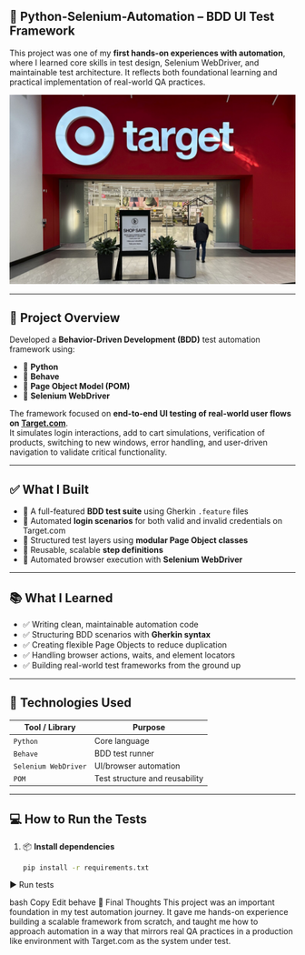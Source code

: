 ## 🧪 Python-Selenium-Automation – BDD UI Test Framework

This project was one of my **first hands-on experiences with automation**, 
where I learned core skills in test design, Selenium WebDriver, and maintainable test architecture.
It reflects both foundational learning and practical implementation of real-world QA practices.

![image alt](https://github.com/onyxcollc/python-selenium-automation/blob/c5f1233d24fd8694cd73721d9aa1e00b23089acb/target.jpg)


---

## 🚀 Project Overview

Developed a **Behavior-Driven Development (BDD)** test automation framework using:

- 🐍 **Python**
- 🌿 **Behave**
- 🧩 **Page Object Model (POM)**
- 🧠 **Selenium WebDriver**

The framework focused on **end-to-end UI testing of real-world user flows on [Target.com](https://www.target.com/)**.  
It simulates login interactions, add to cart simulations, verification of products, switching to new windows,
error handling, and user-driven navigation to validate critical functionality.

---

## ✅ What I Built

- 🔹 A full-featured **BDD test suite** using Gherkin `.feature` files  
- 🔹 Automated **login scenarios** for both valid and invalid credentials on Target.com  
- 🔹 Structured test layers using **modular Page Object classes**  
- 🔹 Reusable, scalable **step definitions**  
- 🔹 Automated browser execution with **Selenium WebDriver**  

---

## 📚 What I Learned

- ✅ Writing clean, maintainable automation code  
- ✅ Structuring BDD scenarios with **Gherkin syntax**  
- ✅ Creating flexible Page Objects to reduce duplication  
- ✅ Handling browser actions, waits, and element locators  
- ✅ Building real-world test frameworks from the ground up  

---

## 🧠 Technologies Used

| Tool / Library       | Purpose                          |
|----------------------|----------------------------------|
| `Python`             | Core language                    |
| `Behave`             | BDD test runner                  |
| `Selenium WebDriver` | UI/browser automation            |
| `POM`                | Test structure and reusability   |

---

## 💻 How to Run the Tests

1. 📦 **Install dependencies**
   ```bash
   pip install -r requirements.txt
▶️ Run tests

bash
Copy
Edit
behave
📌 Final Thoughts
This project was an important foundation in my test automation journey.
It gave me hands-on experience building a scalable framework from scratch, 
and taught me how to approach automation in a way that mirrors real QA 
practices in a production like environment with Target.com as the system under test.


